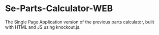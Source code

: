 Se-Parts-Calculator-WEB
=======================

The Single Page Application version of the previous parts calculator, built with HTML and JS using knockout.js.
